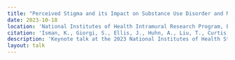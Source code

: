 ```yaml
---
title: "Perceived Stigma and its Impact on Substance Use Disorder and Mental Health"
date: 2023-10-18
location: 'National Institutes of Health Intramural Research Program, Bethesda, Maryland'
citation: 'Isman, K., Giorgi, S., Ellis, J., Huhn, A., Liu, T., Curtis, B. (2023). &quot;Perceived Stigma and its Impact on Substance Use Disorder and Mental Health&quot; <i>2023 National Institutes of Health Stigma Scientific Interest Group Annual Symposium</i>.'
description: 'Keynote talk at the 2023 National Institutes of Health Stigma Scientific Interest Group Annual Symposium'
layout: talk
---
```

